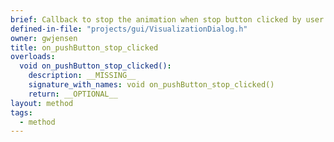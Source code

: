 ```yaml
---
brief: Callback to stop the animation when stop button clicked by user.
defined-in-file: "projects/gui/VisualizationDialog.h"
owner: gwjensen
title: on_pushButton_stop_clicked
overloads:
  void on_pushButton_stop_clicked():
    description: __MISSING__
    signature_with_names: void on_pushButton_stop_clicked()
    return: __OPTIONAL__
layout: method
tags:
  - method
---
```

